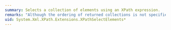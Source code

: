 ```yaml
---
summary: Selects a collection of elements using an XPath expression.
remarks: "Although the ordering of returned collections is not specified in the XML XPath Language 1.0 Recommendation, this extension method returns nodes in document order.  \n  \n Note that nodes are returned in document order even when you use a reverse axis, such as `preceding-sibling` or `ancestor-or-self`."
uid: System.Xml.XPath.Extensions.XPathSelectElements*
---
```

